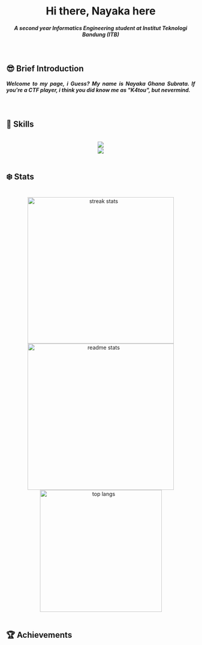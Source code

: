 <h1 align= "center"> Hi there, Nayaka here</h1>


<h5 align="center">A second year Informatics Engineering student at Institut Teknologi Bandung (ITB)</h5>

<br>
<h2 align="left"> 😎 Brief Introduction</h2>
<div align="center">
  <h5 align="justify"> Welcome to my page, i Guess? My name is Nayaka Ghana Subrata. If you're a CTF player, i think you did know me as "K4tou", but nevermind.</h5>

<br>
<h2 align="left"> 📱 Skills </h2>
<br/>
<div align="center">
  <a href="https://skillicons.dev">
    <img src="https://skillicons.dev/icons?i=java,haskell,python,c,cpp" /> <br>
    <img src="https://skillicons.dev/icons?i=github,html,css,vscode,figma,git,idea,kali" />
  </a>
</div>

<br>
<h2 align="left"> ❄️ Stats </h2>
<br>
<div align="center">
  <img width=390 src="https://streak-stats.demolab.com/?user=Nayekah&count_private=true&theme=cobalt&border_radius=10" alt="streak stats"/>
  <img width=390 src="https://github-readme-stats.vercel.app/api?username=Nayekah&count_private=true&show_icons&theme=cobalt&rank_icon=github&border_radius=10" alt="readme stats" />
  <br/>
  <img width=325 align="center" src="https://github-readme-stats.vercel.app/api/top-langs/?username=Nayekah&hide=HTML&langs_count=5&layout=compact&theme=cobalt&border_radius=10&size_weight=0.5&count_weight=0.5&exclude_repo=github-readme-stats" alt="top langs" />
</div>

<br>
<h2 align="left"> 🏆 Achievements </h2>
<br>
<div align="center">

</div>
